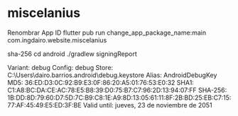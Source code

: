 # miscelanius

Renombrar App ID
flutter pub run change_app_package_name:main com.ingdairo.website.miscelanius

sha-256
cd android
./gradlew signingReport

Variant: debug
Config: debug
Store: C:\Users\dairo.barrios\.android\debug.keystore
Alias: AndroidDebugKey
MD5: 36:ED:D3:0C:92:B9:E3:0F:86:20:A5:01:76:53:E0:32
SHA1: C1:A8:BC:DA:CE:AC:78:E5:B8:39:D0:75:B7:C7:96:2D:13:94:07:FF
SHA-256: 1B:DD:8D:79:60:D7:5D:7C:B9:C8:1E:A9:8D:13:05:61:11:8F:2B:BD:25:EB:C7:15:77:AF:45:49:E5:ED:3F:BE
Valid until: jueves, 23 de noviembre de 2051 